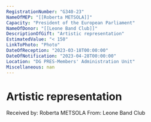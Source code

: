 ```yaml
---
RegistrationNumber: "G340-23"
NameOfMEP: "[[Roberta METSOLA]]"
Capacity: "President of the European Parliament"
NameOfDonor: "[[Leone Band Club]]"
DescriptionOfGift: "Artistic representation"
EstimatedValue: "< 150"
LinkToPhoto: "Photo"
DateOfReception: "2023-03-18T00:00:00"
DateOfNotification: "2023-04-28T00:00:00"
Location: "DG PRES-Members' Administration Unit"
Miscellaneous: nan
---
```


# Artistic representation

Received by: Roberta METSOLA
From: Leone Band Club
